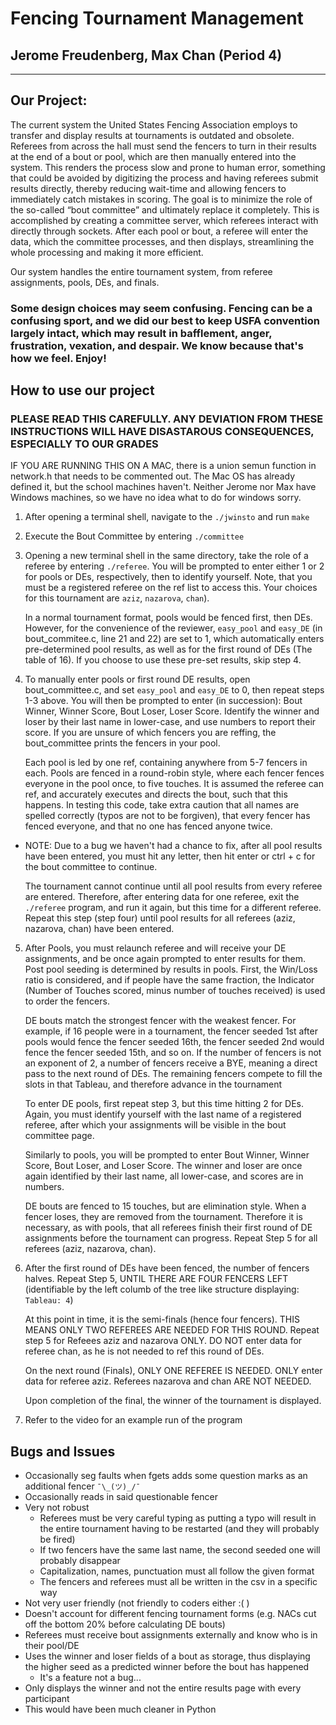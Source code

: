 # Fencing Tournament Management
## Jerome Freudenberg, Max Chan (Period 4)
---
## Our Project:

The current system the United States Fencing Association employs to transfer and display results at tournaments is outdated and obsolete. Referees from across the hall must send the fencers to turn in their results at the end of a bout or pool, which are then manually entered into the system. This renders the process slow and prone to human error, something that could be avoided by digitizing the process and having referees submit results directly, thereby reducing wait-time and allowing fencers to immediately catch mistakes in scoring. The goal is to minimize the role of the so-called “bout committee” and ultimately replace it completely.  This is accomplished by creating a committee server, which referees interact with directly through sockets. After each pool or bout, a referee will enter the data, which the committee processes, and then displays, streamlining the whole processing and making it more efficient.

Our system handles the entire tournament system, from referee assignments, pools, DEs, and finals.  

### Some design choices may seem confusing.  Fencing can be a confusing sport, and we did our best to keep USFA convention largely intact, which may result in bafflement, anger, frustration, vexation, and despair. We know because that's how we feel. Enjoy!

## How to use our project

### PLEASE READ THIS CAREFULLY.  ANY DEVIATION FROM THESE INSTRUCTIONS WILL HAVE DISASTAROUS CONSEQUENCES, ESPECIALLY TO OUR GRADES

IF YOU ARE RUNNING THIS ON A MAC, there is a union semun function in network.h that needs to be commented out.  The Mac OS has already defined it, but the school machines haven't.  Neither Jerome nor Max have Windows machines, so we have no idea what to do for windows sorry.

1) After opening a terminal shell, navigate to the `./jwinsto` and run `make`
2) Execute the Bout Committee by entering `./committee`
3) Opening a new terminal shell in the same directory, take the role of a referee by entering `./referee`. You will be prompted to enter either 1 or 2 for pools or DEs, respectively, then to identify yourself.  Note, that you must be a registered referee on the ref list to access this. Your choices for this tournament are `aziz`, `nazarova`, `chan`).

    In a normal tournament format, pools would be fenced first, then DEs.  However, for the convenience of the reviewer, `easy_pool` and `easy_DE` (in bout_commitee.c, line 21 and 22) are set to 1, which automatically enters pre-determined pool results, as well as for the first round of DEs (The table of 16). If you choose to use these pre-set results, skip step 4.  

4) To manually enter pools or first round DE results, open bout_committee.c, and set `easy_pool` and `easy_DE` to 0, then repeat steps 1-3 above.  You will then be prompted to enter (in succession): Bout Winner, Winner Score, Bout Loser, Loser Score.  Identify the winner and loser by their last name in lower-case, and use numbers to report their score.  If you are unsure of which fencers you are reffing, the bout_committee prints the fencers in your pool.

    Each pool is led by one ref, containing anywhere from 5-7 fencers in each.  Pools are fenced in a round-robin style, where each fencer fences everyone in the pool once, to five touches.  It is assumed the referee can ref, and accurately executes and directs the bout, such that this happens.  In testing this code, take extra caution that all names are spelled correctly (typos are not to be forgiven), that every fencer has fenced everyone, and that no one has fenced anyone twice.

* NOTE: Due to a bug we haven't had a chance to fix, after all pool results have been entered, you must hit any letter, then hit enter or ctrl + c for the bout committee to continue.

    The tournament cannot continue until all pool results from every referee are entered. Therefore, after entering data for one referee, exit the `./referee` program, and run it again, but this time for a different referee.  Repeat this step (step four) until pool results for all referees (aziz, nazarova, chan) have been entered.

5) After Pools, you must relaunch referee and will receive your DE assignments, and be once again prompted to enter results for them.  Post pool seeding is determined by results in pools.  First, the Win/Loss ratio is considered, and if people have the same fraction, the Indicator (Number of Touches scored, minus number of touches received) is used to order the fencers.

    DE bouts match the strongest fencer with the weakest fencer.  For example, if 16 people were in a tournament, the fencer seeded 1st after pools would fence the fencer seeded 16th, the fencer seeded 2nd would fence the fencer seeded 15th, and so on.  If the number of fencers is not an exponent of 2, a number of fencers receive a BYE, meaning a direct pass to the next round of DEs.  The remaining fencers compete to fill the slots in that Tableau, and therefore advance in the tournament

    To enter DE pools, first repeat step 3, but this time hitting 2 for DEs.  Again, you must identify yourself with the last name of a registered referee, after which your assignments will be visible in the bout committee page.

    Similarly to pools, you will be prompted to enter Bout Winner, Winner Score, Bout Loser, and Loser Score.  The winner and loser are once again identified by their last name, all lower-case, and scores are in numbers.

    DE bouts are fenced to 15 touches, but are elimination style.  When a fencer loses, they are removed from the tournament.  Therefore it is necessary, as with pools, that all referees finish their first round of DE assignments before the tournament can progress.  Repeat Step 5 for all referees (aziz, nazarova, chan).

6) After the first round of DEs have been fenced, the number of fencers halves.  Repeat Step 5, UNTIL THERE ARE FOUR FENCERS LEFT (identifiable by the left columb of the tree like structure displaying: `Tableau: 4`)

    At this point in time, it is the semi-finals (hence four fencers).  THIS MEANS ONLY TWO REFEREES ARE NEEDED FOR THIS ROUND.  Repeat step 5 for Refeees aziz and nazarova ONLY. DO NOT enter data for referee chan, as he is not needed to ref this round of DEs.

    On the next round (Finals), ONLY ONE REFEREE IS NEEDED.  ONLY enter data for referee aziz.  Referees nazarova and chan ARE NOT NEEDED.

    Upon completion of the final, the winner of the tournament is displayed.

7) Refer to the video for an example run of the program

## Bugs and Issues
* Occasionally seg faults when fgets adds some question marks as an additional fencer ` ¯\_(ツ)_/¯ `
* Occasionally reads in said questionable fencer
* Very not robust
  * Referees must be very careful typing as putting a typo will result in the entire tournament having to be restarted (and they will probably be fired)
  * If two fencers have the same last name, the second seeded one will probably disappear
  * Capitalization, names, punctuation must all follow the given format
  * The fencers and referees must all be written in the csv in a specific way
* Not very user friendly (not friendly to coders either :( )
* Doesn't account for different fencing tournament forms (e.g. NACs cut off the bottom 20% before calculating DE bouts)
* Referees must receive bout assignments externally and know who is in their pool/DE
* Uses the winner and loser fields of a bout as storage, thus displaying the higher seed as a predicted winner before the bout has happened
  * It's a feature not a bug...
* Only displays the winner and not the entire results page with every participant
* This would have been much cleaner in Python
